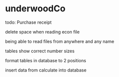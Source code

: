 # underwoodCo
todo:
Purchase receipt

delete space when reading econ file

being able to read files from anywhere and any name

tables show correct number sizes

format tables in database to 2 positions

insert data from calculate into database
